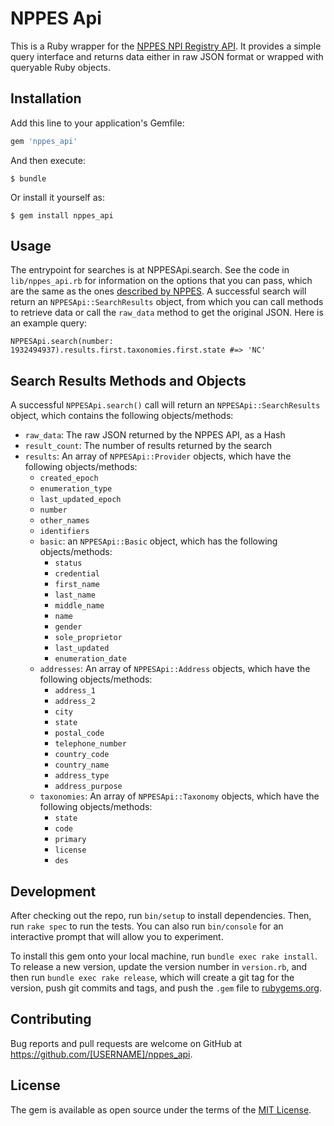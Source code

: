 # NPPES Api

This is a Ruby wrapper for the [NPPES NPI Registry API](https://npiregistry.cms.hhs.gov/registry/help-api). It provides a simple
query interface and returns data either in raw JSON format or wrapped with queryable Ruby objects.

## Installation

Add this line to your application's Gemfile:

```ruby
gem 'nppes_api'
```

And then execute:

    $ bundle

Or install it yourself as:

    $ gem install nppes_api

## Usage
The entrypoint for searches is at NPPESApi.search. See the code in `lib/nppes_api.rb` for information on the options that you can pass, which are the same as the ones [described by NPPES](https://npiregistry.cms.hhs.gov/api-page). A successful search will return an
`NPPESApi::SearchResults` object, from which you can call methods to retrieve data or call the `raw_data` method to get the original JSON.
Here is an example query:

```
NPPESApi.search(number: 1932494937).results.first.taxonomies.first.state #=> 'NC'
```

## Search Results Methods and Objects
A successful `NPPESApi.search()` call will return an `NPPESApi::SearchResults` object, which contains the following objects/methods:

- `raw_data`: The raw JSON returned by the NPPES API, as a Hash
- `result_count`: The number of results returned by the search
- `results`: An array of `NPPESApi::Provider` objects, which have the following objects/methods:
  - `created_epoch`
  - `enumeration_type`
  - `last_updated_epoch`
  - `number`
  - `other_names`
  - `identifiers`
  - `basic`: an `NPPESApi::Basic` object, which has the following objects/methods:   
    - `status`
    - `credential`
    - `first_name`
    - `last_name`
    - `middle_name`
    - `name`
    - `gender`
    - `sole_proprietor`
    - `last_updated`
    - `enumeration_date`
  - `addresses`: An array of `NPPESApi::Address` objects, which have the following objects/methods:
    - `address_1`
    - `address_2`
    - `city`
    - `state`
    - `postal_code`
    - `telephone_number`
    - `country_code`
    - `country_name`
    - `address_type`
    - `address_purpose`
  - `taxonomies`: An array of `NPPESApi::Taxonomy` objects, which have the following objects/methods:
    - `state`
    - `code`
    - `primary`
    - `license`
    - `des`


## Development

After checking out the repo, run `bin/setup` to install dependencies. Then, run `rake spec` to run the tests. You can also run `bin/console` for an interactive prompt that will allow you to experiment.

To install this gem onto your local machine, run `bundle exec rake install`. To release a new version, update the version number in `version.rb`, and then run `bundle exec rake release`, which will create a git tag for the version, push git commits and tags, and push the `.gem` file to [rubygems.org](https://rubygems.org).

## Contributing

Bug reports and pull requests are welcome on GitHub at https://github.com/[USERNAME]/nppes_api.


## License

The gem is available as open source under the terms of the [MIT License](http://opensource.org/licenses/MIT).
